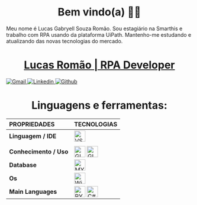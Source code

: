 <h1 align="center">Bem vindo(a) 🖖🏽</h1>
<p>
Meu nome é Lucas Gabryell Souza Romão. Sou estagiário na Smarthis e trabalho com RPA usando da plataforma UiPath. 
Mantenho-me estudando e atualizando das novas tecnologias do mercado.
</p>

<a href="https://www.linkedin.com/in/lucas-romão-131b3a200/" target="_blank">
    <h1 align="center">
       Lucas Romão | RPA Developer
        </a>
    </h1>
    <div align="left">
        <a href="mailto:lucasromaodev@gmail.com">
            <img alt="Gmail"src="https://img.shields.io/badge/Gmail-D14836?style=for-the-badge&logo=gmail&logoColor=white">            
        </a>
        <a href="https://www.linkedin.com/in/lucas-romão-131b3a200/" target="_blank">
            <img alt="Linkedin" src="https://img.shields.io/badge/LinkedIn-0077B5?style=for-the-badge&logo=linkedin&logoColor=white">
        </a>
        <a href="https://github.com/LucasGabryell" target="_blank">
            <img alt="Github" src="https://img.shields.io/badge/GitHub-100000?style=for-the-badge&logo=github&logoColor=white">
        </a>
        
</div>
<h2></h2>

<h1 align="center">Linguagens e ferramentas:</h1>
<div style="display: inline_block;" align="center">

|  **PROPRIEDADES** | **TECNOLOGIAS** |
| :---------        |     :---------  |
|**Linguagem / IDE** | <img align="center" alt="VSCODE" height="30" src="https://img.shields.io/badge/VSCode-blue?&style=for-the-badge&logo=visual-studio&logoColor=white"> |
||
|**Conhecimento / Uso** | <img align="center" alt="GIT" height="30" src="https://img.shields.io/badge/git-61210B?&style=for-the-badge&logo=git&logoColor=white"> <img align="center" alt="GITHUB" height="30" src="https://img.shields.io/badge/github-%23121011.svg?style=for-the-badge&logo=github&logoColor=white">|
|**Database** |  <img align="center" alt="MYSQL" height="30" src="https://img.shields.io/badge/mysql-404D59?style=for-the-badge&logo=mysql&logoColor=white"> |
|**Os** | <img align="center" alt="Windows" height="30" src="https://img.shields.io/badge/windows-862d59?style=for-the-badge&logo=windows&logoColor=white">|
|**Main Languages** | <img align="center" alt="PYTHON" height="30"  src="https://img.shields.io/badge/python-6DA55F?style=for-the-badge&logo=python&logoColor=white"> <img align="center" alt="C#" height="30"  src="https://img.shields.io/badge/csharp-%23777BB4.svg?style=for-the-badge&logo=csharp&logoColor=white">|

</div>



  

